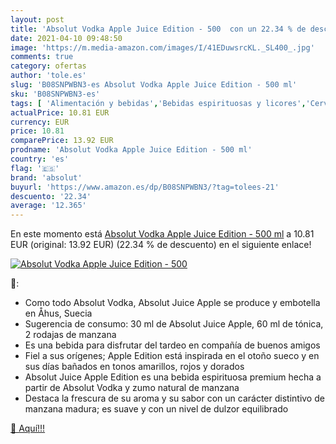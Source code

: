 ```yaml
---
layout: post
title: 'Absolut Vodka Apple Juice Edition - 500  con un 22.34 % de descuento'
date: 2021-04-10 09:48:50
image: 'https://m.media-amazon.com/images/I/41EDuwsrcKL._SL400_.jpg'
comments: true
category: ofertas
author: 'tole.es'
slug: 'B08SNPWBN3-es Absolut Vodka Apple Juice Edition - 500 ml'
sku: 'B08SNPWBN3-es'
tags: [ 'Alimentación y bebidas','Bebidas espirituosas y licores','Cervezas, vinos y licores','Vodkas','Vodkas saborizados','absolut','apple', ]
actualPrice: 10.81 EUR
currency: EUR
price: 10.81
comparePrice: 13.92 EUR
prodname: 'Absolut Vodka Apple Juice Edition - 500 ml'
country: 'es'
flag: '🇪🇸'
brand: 'absolut'
buyurl: 'https://www.amazon.es/dp/B08SNPWBN3/?tag=tolees-21'
descuento: '22.34'
average: '12.365'
---
```


En este momento está [Absolut Vodka Apple Juice Edition - 500 ml](https://www.amazon.es/dp/B08SNPWBN3/?tag=tolees-21) a 10.81 EUR (original: 13.92 EUR) (22.34 %  de descuento) en el siguiente enlace!

[![Absolut Vodka Apple Juice Edition - 500 ](https://m.media-amazon.com/images/I/41EDuwsrcKL._SL400_.jpg)](https://www.amazon.es/dp/B08SNPWBN3/?tag=tolees-21)

🔎:

- Como todo Absolut Vodka, Absolut Juice Apple se produce y embotella en Åhus, Suecia
- Sugerencia de consumo: 30 ml de Absolut Juice Apple, 60 ml de tónica, 2 rodajas de manzana
- Es una bebida para disfrutar del tardeo en compañía de buenos amigos
- Fiel a sus orígenes; Apple Edition está inspirada en el otoño sueco y en sus días bañados en tonos amarillos, rojos y dorados
- Absolut Juice Apple Edition es una bebida espirituosa premium hecha a partir de Absolut Vodka y zumo natural de manzana
- Destaca la frescura de su aroma y su sabor con un carácter distintivo de manzana madura; es suave y con un nivel de dulzor equilibrado

[🛒 Aquí!!!](https://www.amazon.es/dp/B08SNPWBN3/?tag=tolees-21)
